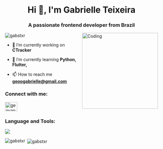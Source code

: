 <h1 align="center">Hi 👋, I'm Gabrielle Teixeira</h1>
<h3 align="center">A passionate frontend developer from Brazil</h3>
<img align="right" alt="Coding" width="250" src="https://c.tenor.com/DimzPZMypFcAAAAd/tenor.gif">

<p align="left"> <img src="https://komarev.com/ghpvc/?username=gabstxr&label=Profile%20views&color=980eb4&style=flat" alt="gabstxr" /> </p>

- 🔭 I’m currently working on **CTracker**

- 🌱 I’m currently learning **Python, Flutter,**

- 📫 How to reach me **geoogabrielle@gmail.com**

<h3 align="left">Connect with me:</h3>
<p align="left">
<a href="https://linkedin.com/in/geovannagabrielle" target="blank"><img align="center" src="https://raw.githubusercontent.com/rahuldkjain/github-profile-readme-generator/master/src/images/icons/Social/linked-in-alt.svg" alt="geovannagabrielle" height="30" width="40" /></a>
</p>

<h3 align="left">Language and Tools:</h3>
<div align="left">
    <a href='https://skillicons.dev'><img src="https://skillicons.dev/icons?i=html,css,js,vscode,figma,androidstudio,flutter,github"></a>
</div>

<p></p>

<p><img align="left" src="https://github-readme-stats.vercel.app/api/top-langs?username=gabstxr&show_icons=true&theme=midnight-purple&locale=en&layout=compact" alt="gabstxr" /></p>
<p>&nbsp;<img align="center" src="https://github-readme-stats.vercel.app/api?username=gabstxr&show_icons=true&theme=midnight-purple&locale=en" alt="gabstxr" /></p>
